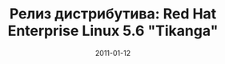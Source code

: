 ---
layout: post
title: "Релиз дистрибутива: Red Hat Enterprise Linux 5.6 \"Tikanga\""
date: 2011-01-12   
---